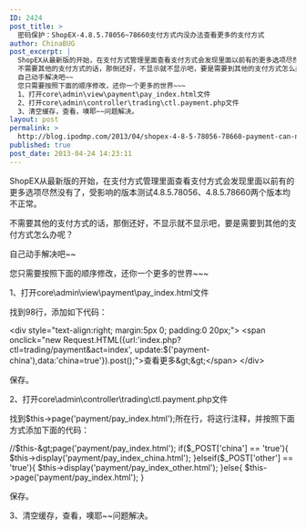 ```yaml
---
ID: 2424
post_title: >
  密码保护：ShopEX-4.8.5.78056~78660支付方式内没办法查看更多的支付方式
author: ChinaBUG
post_excerpt: |
  ShopEX从最新版的开始，在支付方式管理里面查看支付方式会发现里面以前有的更多选项尽然没有了，受影响的版本测试4.8.5.78056、4.8.5.78660两个版本均不正常。
  不需要其他的支付方式的话，那倒还好，不显示就不显示吧，要是需要到其他的支付方式怎么办呢？
  自己动手解决吧~~
  您只需要按照下面的顺序修改，还你一个更多的世界~~~
  1、打开core\admin\view\payment\pay_index.html文件
  2、打开core\admin\controller\trading\ctl.payment.php文件
  3、清空缓存，查看，噢耶~~问题解决。
layout: post
permalink: >
  http://blog.ipodmp.com/2013/04/shopex-4-8-5-78056-78660-payment-can-not-see-more-payment-methods.html
published: true
post_date: 2013-04-24 14:23:11
---
```

ShopEX从最新版的开始，在支付方式管理里面查看支付方式会发现里面以前有的更多选项尽然没有了，受影响的版本测试4.8.5.78056、4.8.5.78660两个版本均不正常。

不需要其他的支付方式的话，那倒还好，不显示就不显示吧，要是需要到其他的支付方式怎么办呢？

自己动手解决吧~~

您只需要按照下面的顺序修改，还你一个更多的世界~~~

1、打开core\admin\view\payment\pay_index.html文件

找到98行，添加如下代码：

&lt;div style="text-align:right; margin:5px 0; padding:0 20px;"&gt;
&lt;span onclick="new Request.HTML({url:'index.php?ctl=trading/payment&amp;act=index', update:$('payment-china'),data:'china=true'}).post();"&gt;查看更多&amp;gt;&amp;gt;&lt;/span&gt;
&lt;/div&gt;

保存。

2、打开core\admin\controller\trading\ctl.payment.php文件

找到$this-&gt;page('payment/pay_index.html');所在行，将这行注释，并按照下面方式添加下面的代码：

//$this-&gt;page('payment/pay_index.html');
if($_POST['china'] == 'true'){
$this-&gt;display('payment/pay_index_china.html');
}elseif($_POST['other'] == 'true'){
$this-&gt;display('payment/pay_index_other.html');
}else{
$this-&gt;page('payment/pay_index.html');
}

保存。

3、清空缓存，查看，噢耶~~问题解决。